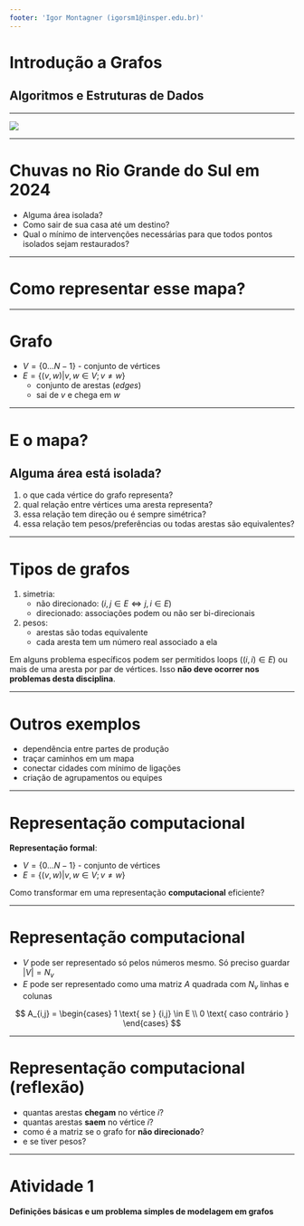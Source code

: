 ```yaml
---
footer: 'Igor Montagner (igorsm1@insper.edu.br)'
---
```


<!-- _class: front -->

<script src=https://unpkg.com/graphviz-webcomponent@2.0.0/dist/graph-bundled.min.js></script>

# Introdução a Grafos

## Algoritmos e Estruturas de Dados

--------

![](https://upload.wikimedia.org/wikipedia/commons/thumb/b/b3/Severe_floods_in_the_southern_of_Brazil_%28Copernicus%29.jpg/1280px-Severe_floods_in_the_southern_of_Brazil_%28Copernicus%29.jpg)

---------

# Chuvas no Rio Grande do Sul em 2024

- Alguma área isolada?
- Como sair de sua casa até um destino?
- Qual o mínimo de intervenções necessárias para que todos pontos isolados sejam restaurados?

------

# Como representar esse mapa?

<graphviz-graph graph="
digraph G {
  A -> B
  B -> C
  A -> D
  A -> F
  B -> A
  B -> F
}
"></graphviz-graph>

-----

# Grafo

- $V = \{0 \dots N-1\}$ - conjunto de vértices
- $E = \{ (v, w) | v, w \in V; v \neq w\}$ 
    - conjunto de arestas (*edges*)
    - sai de $v$ e chega em $w$

-----

# E o mapa?

##  Alguma área está isolada?

1. o que cada vértice do grafo representa?
2. qual relação  entre vértices uma aresta representa?
3. essa relação tem direção ou é sempre simétrica?
4. essa relação tem pesos/preferências ou todas arestas são equivalentes?

----

# Tipos de grafos

1. simetria:
    - não direcionado: (${i,j} \in E \Leftrightarrow {j,i} \in E$)
    - direcionado: associações podem ou não ser bi-direcionais
2. pesos:
    - arestas são todas equivalente
    - cada aresta tem um número real associado a ela

Em alguns problema específicos podem ser permitidos loops ($(i, i) \in E$) ou mais de uma aresta por par de vértices. Isso **não deve ocorrer nos problemas desta disciplina**.

----

# Outros exemplos

- dependência entre partes de produção
- traçar caminhos em um mapa
- conectar cidades com mínimo de ligações
- criação de agrupamentos ou equipes

------------

# Representação computacional

**Representação formal**:
- $V = \{0 \dots N-1\}$ - conjunto de vértices
- $E = \{ (v, w) | v, w \in V; v \neq w\}$

Como transformar em uma representação **computacional** eficiente?

----

# Representação computacional

- $V$ pode ser representado só pelos números mesmo. Só preciso guardar $|V| = N_v$
- $E$ pode ser representado como uma matriz $A$ quadrada com $N_v$ linhas e colunas

$$
A_{i,j} = \begin{cases}
1 \text{ se } {i,j} \in E \\
0 \text{ caso contrário }
\end{cases}
$$

----

# Representação computacional (reflexão)

- quantas arestas **chegam** no vértice $i$?
- quantas arestas **saem** no vértice $i$?
- como é a matriz se o grafo for **não direcionado**?
- e se tiver pesos?

--------

<!-- _class: front -->

# Atividade 1

**Definições básicas e um problema simples de modelagem em grafos**
